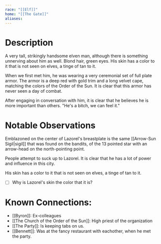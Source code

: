 ```yaml
---
race: "[[Elf]]"
home: "[[The Gate]]"
aliases:
---
```


# Description

A very tall, strikingly handsome elven man, although there is something unnerving about him as well. Blond hair, green eyes. His skin has a color to it that is not seen on elves, a tinge of tan to it.

When we first met him, he was wearing a very ceremonial set of full plate armor. The armor is a deep red with gold trim and a long velvet cape, matching the colors of the Order of the Sun. It is clear that this armor has never seen a day of combat.

After engaging in conversation with him, it is clear that he believes he is more important than others. "He's a bitch, we can feel it."

# Notable Observations

Emblazoned on the center of Lazorel's breastplate is the same [[Arrow-Sun Sigil|sigil]] that was found on the bandits, of the 13 pointed star with an arrow-head on the north-pointing point.

People attempt to suck up to Lazorel. It is clear that he has a lot of power and influence in this city.

His skin has a color to it that is not seen on elves, a tinge of tan to it. 

- [ ] Why is Lazorel's skin the color that it is?

# Known Connections:

- [[Byron]]: Ex-colleagues
- [[The Church of the Order of the Sun]]: High priest of the organization
- [[The Party]]: Is keeping tabs on us.
- [[Bennett]]: Was at the fancy restaurant with eachother, when he met the party.